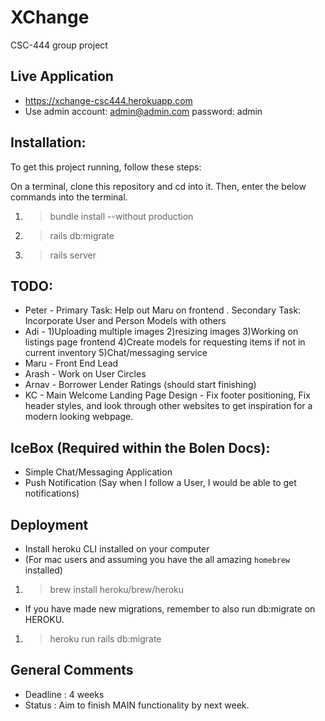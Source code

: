 # XChange

CSC-444 group project

## Live Application
* https://xchange-csc444.herokuapp.com
* Use admin account: admin@admin.com password: admin

## Installation:
To get this project running, follow these steps:

 On a terminal, clone this repository and cd into it. Then, enter the below commands into the terminal.
1. >bundle install --without production
2. >rails db:migrate
3. >rails server

## TODO:
* Peter - Primary Task: Help out Maru on frontend . Secondary Task: Incorporate User and Person Models with others
* Adi - 1)Uploading multiple images 2)resizing images 3)Working on listings page frontend 4)Create models for requesting items if not in current inventory 5)Chat/messaging service
* Maru - Front End Lead
* Arash - Work on User Circles  
* Arnav - Borrower Lender Ratings (should start finishing)
* KC - Main Welcome Landing Page Design - Fix footer positioning, Fix header styles, and look through other websites to get inspiration for a modern looking webpage.

## IceBox (Required within the Bolen Docs):
* Simple Chat/Messaging Application
* Push Notification (Say when I follow a User, I would be able to get notifications)

## Deployment
* Install heroku CLI installed on your computer
* (For mac users and assuming you have the all amazing `homebrew` installed)
1. >brew install heroku/brew/heroku

* If you have made new migrations, remember to also run db:migrate on HEROKU.

1. >heroku run rails db:migrate

## General Comments
* Deadline : 4 weeks
* Status : Aim to finish MAIN functionality by next week.
